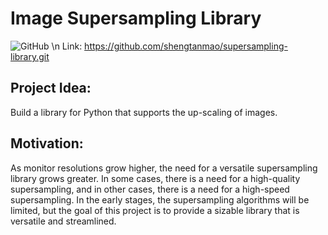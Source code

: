 # Image Supersampling Library
![GitHub](https://img.shields.io/github/license/shengtanmao/supersampling-library) \n
Link: https://github.com/shengtanmao/supersampling-library.git

## Project Idea: 
Build a library for Python that supports the up-scaling of images.

## Motivation:
As monitor resolutions grow higher, the need for a versatile supersampling library grows greater.
In some cases, there is a need for a high-quality supersampling, and in other cases, there is a need for a high-speed supersampling.
In the early stages, the supersampling algorithms will be limited, but the goal of this project is to provide a sizable library that is versatile and streamlined.
